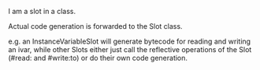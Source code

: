 I am a slot in a class. 

Actual code generation is forwarded to the Slot class.

e.g. an InstanceVariableSlot will generate bytecode for reading and writing an ivar, while other Slots either just call the reflective operations of the Slot (#read: and #write:to) or do their own code generation.